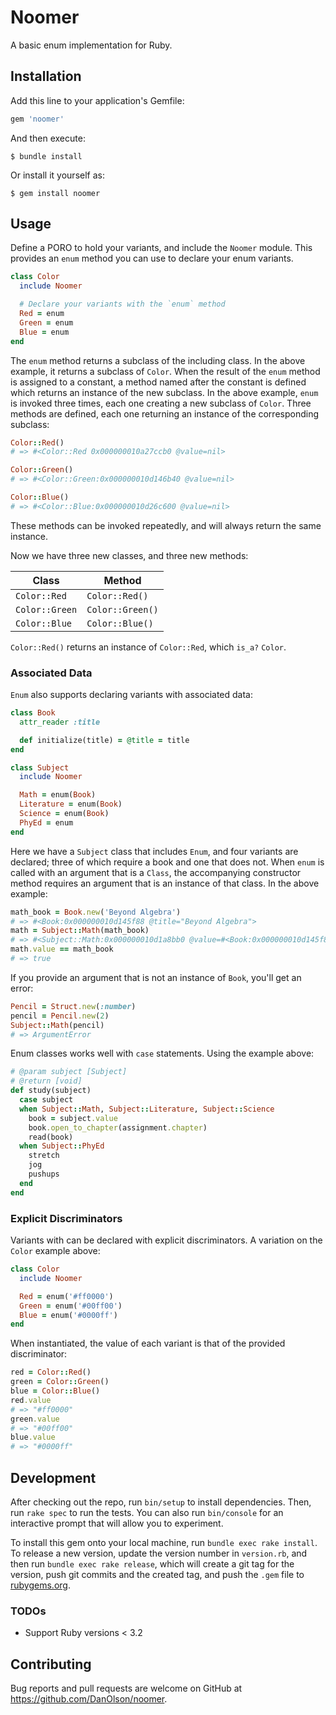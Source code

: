 # Noomer

A basic enum implementation for Ruby.

## Installation

Add this line to your application's Gemfile:

```ruby
gem 'noomer'
```

And then execute:

    $ bundle install

Or install it yourself as:

    $ gem install noomer

## Usage

Define a PORO to hold your variants, and include the `Noomer` module. This provides an `enum` method you can use to declare your enum variants.

```ruby
class Color
  include Noomer

  # Declare your variants with the `enum` method
  Red = enum
  Green = enum
  Blue = enum
end
```

The `enum` method returns a subclass of the including class. In the above example, it returns a subclass of `Color`. When the result of the `enum` method is assigned to a constant, a method named after the constant is defined which returns an instance of the new subclass. In the above example, `enum` is invoked three times, each one creating a new subclass of `Color`. Three methods are defined, each one returning an instance of the corresponding subclass:

```ruby
Color::Red()
# => #<Color::Red 0x000000010a27ccb0 @value=nil>

Color::Green()
# => #<Color::Green:0x000000010d146b40 @value=nil>

Color::Blue()
# => #<Color::Blue:0x000000010d26c600 @value=nil>
```

These methods can be invoked repeatedly, and will always return the same instance.

Now we have three new classes, and three new methods:

| Class          | Method           |
|----------------|------------------|
| `Color::Red`   | `Color::Red()`   |
| `Color::Green` | `Color::Green()` |
| `Color::Blue`  | `Color::Blue()`  |

`Color::Red()` returns an instance of `Color::Red`, which `is_a?` `Color`.

### Associated Data

`Enum` also supports declaring variants with associated data:

```ruby
class Book
  attr_reader :title

  def initialize(title) = @title = title
end

class Subject
  include Noomer

  Math = enum(Book)
  Literature = enum(Book)
  Science = enum(Book)
  PhyEd = enum
end
```

Here we have a `Subject` class that includes `Enum`, and four variants are declared; three of which require a book and one that does not. When `enum` is called with an argument that is a `Class`, the accompanying constructor method requires an argument that is an instance of that class. In the above example:

```ruby
math_book = Book.new('Beyond Algebra')
# => #<Book:0x000000010d145f88 @title="Beyond Algebra">
math = Subject::Math(math_book)
# => #<Subject::Math:0x000000010d1a8bb0 @value=#<Book:0x000000010d145f88 @title="Beyond Algebra">>
math.value == math_book
# => true
```

If you provide an argument that is not an instance of `Book`, you'll get an error:

```ruby
Pencil = Struct.new(:number)
pencil = Pencil.new(2)
Subject::Math(pencil)
# => ArgumentError
```

Enum classes works well with `case` statements. Using the example above:

```ruby
# @param subject [Subject]
# @return [void]
def study(subject)
  case subject
  when Subject::Math, Subject::Literature, Subject::Science
    book = subject.value
    book.open_to_chapter(assignment.chapter)
    read(book)
  when Subject::PhyEd
    stretch
    jog
    pushups
  end
end
```

### Explicit Discriminators

Variants with can be declared with explicit discriminators. A variation on the `Color` example above:

```ruby
class Color
  include Noomer

  Red = enum('#ff0000')
  Green = enum('#00ff00')
  Blue = enum('#0000ff')
end
```

When instantiated, the value of each variant is that of the provided discriminator:

```ruby
red = Color::Red()
green = Color::Green()
blue = Color::Blue()
red.value
# => "#ff0000"
green.value
# => "#00ff00"
blue.value
# => "#0000ff"
```

## Development

After checking out the repo, run `bin/setup` to install dependencies. Then, run `rake spec` to run the tests. You can also run `bin/console` for an interactive prompt that will allow you to experiment.

To install this gem onto your local machine, run `bundle exec rake install`. To release a new version, update the version number in `version.rb`, and then run `bundle exec rake release`, which will create a git tag for the version, push git commits and the created tag, and push the `.gem` file to [rubygems.org](https://rubygems.org).

### TODOs

- Support Ruby versions < 3.2

## Contributing

Bug reports and pull requests are welcome on GitHub at https://github.com/DanOlson/noomer.
